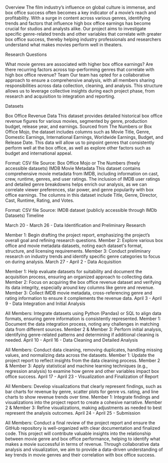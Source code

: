 Overview
The film industry’s influence on global culture is immense, and box office success often becomes a key indicator of a movie’s reach and profitability. With a surge in content across various genres, identifying trends and factors that influence high box office earnings has become crucial for studios and analysts alike. Our project aims to investigate specific genre-related trends and other variables that correlate with greater box office success, thereby helping industry professionals and researchers understand what makes movies perform well in theaters.

Research Questions

What movie genres are associated with higher box office earnings?
Are there recurring factors across top-performing genres that correlate with high box office revenue?
Team
Our team has opted for a collaborative approach to ensure a comprehensive analysis, with all members sharing responsibilities across data collection, cleaning, and analysis. This structure allows us to leverage collective insights during each project phase, from research and acquisition to integration and reporting.

Datasets

Box Office Revenue Data
This dataset provides detailed historical box office revenue figures for various movies, segmented by genre, production budget, release year, and earnings. Sourced from The Numbers or Box Office Mojo, the dataset includes columns such as Movie Title, Genre, Domestic Earnings, International Earnings, Worldwide Earnings, Budget, and Release Date. This data will allow us to pinpoint genres that consistently perform well at the box office, as well as explore other factors such as budget and international appeal.

Format: CSV file
Source: Box Office Mojo or The Numbers (freely accessible datasets)
IMDB Movie Metadata
This dataset contains comprehensive movie metadata from IMDB, including information on cast, crew, runtime, genres, and user ratings. The inclusion of IMDB user ratings and detailed genre breakdowns helps enrich our analysis, as we can correlate viewer preferences, star power, and genre popularity with box office earnings. The columns in this dataset include Title, Genre, Director, Cast, Runtime, Rating, and Votes.

Format: CSV file
Source: IMDB dataset (publicly accessible through IMDb Datasets)
Timeline

March 20 - March 26 - Data Identification and Preliminary Research

Member 1: Begin drafting the project report, emphasizing the project’s overall goal and refining research questions.
Member 2: Explore various box office and movie metadata datasets, noting each dataset's format, structure, and licensing requirements.
Member 3: Conduct preliminary research on industry trends and identify specific genre categories to focus on during analysis.
March 27 - April 2 - Data Acquisition

Member 1: Help evaluate datasets for suitability and document the acquisition process, ensuring an organized approach to collecting data.
Member 2: Focus on acquiring the box office revenue dataset and verifying its data integrity, especially around key columns like genre and revenue.
Member 3: Collect IMDB movie metadata, cross-referencing genre and rating information to ensure it complements the revenue data.
April 3 - April 9 - Data Integration and Initial Analysis

All Members: Integrate datasets using Python (Pandas) or SQL to align data formats, ensuring genre information is consistently represented.
Member 1: Document the data integration process, noting any challenges in matching data from different sources.
Member 2 & Member 3: Perform initial analysis, identifying genre-related patterns and determining if additional cleaning is needed.
April 10 - April 16 - Data Cleaning and Detailed Analysis

All Members: Conduct data cleaning, removing duplicates, handling missing values, and normalizing data across the datasets.
Member 1: Update the project report to reflect insights from the data cleaning process.
Member 2 & Member 3: Apply statistical and machine learning techniques (e.g., regression analysis) to examine how genre and other variables impact box office success.
April 17 - April 23 - Visualization and Finalization of Report

All Members: Develop visualizations that clearly represent findings, such as bar charts for revenue by genre, scatter plots for genre vs. rating, and line charts to show revenue trends over time.
Member 1: Integrate findings and visualizations into the project report to create a cohesive narrative.
Member 2 & Member 3: Refine visualizations, making adjustments as needed to best represent the analysis outcomes.
April 24 - April 25 - Submission

All Members: Conduct a final review of the project report and ensure the GitHub repository is well-organized with clear documentation and finalized code.
This project will contribute valuable insights into the relationship between movie genre and box office performance, helping to identify what makes a movie successful in terms of revenue. Through collaborative data analysis and visualization, we aim to provide a data-driven understanding of key trends in movie genres and their correlation with box office success.
